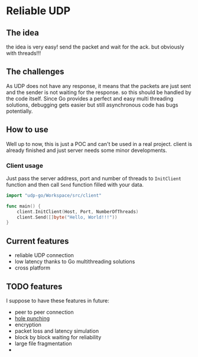 # Reliable UDP

## The idea

the idea is very easy! send the packet and wait for the ack. but obviously with threads!!!

## The challenges

As UDP does not have any response, it means that the packets are just sent and the sender is not waiting for the response.
so this should be handled by the code itself.
Since Go provides a perfect and easy multi threading solutions, debugging gets easier but still asynchronous code has bugs
potentially.

## How to use

Well up to now, this is just a POC and can't be used in a real project. client is already finished and just server needs
some minor developments.

### Client usage

Just pass the server address, port and number of threads to `InitClient` function and then call `Send` function filled
with your data.

```go
import "udp-go/Workspace/src/client"

func main() {
    client.InitClient(Host, Port, NumberOfThreads)
    client.Send([]byte("Hello, World!!!"))
}

```

## Current features

* reliable UDP connection
* low latency thanks to Go multithreading solutions
* cross platform

## TODO features

I suppose to have these features in future:

* peer to peer connection
* [hole punching](https://en.wikipedia.org/wiki/Hole_punching_(networking))
* encryption
* packet loss and latency simulation
* block by block waiting for reliability
* large file fragmentation
*
